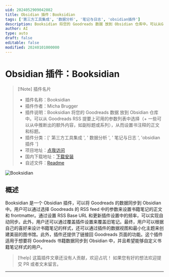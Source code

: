 ```yaml
---
uid: 2024052909042082
title: Obsidian 插件：Booksidian
tags: ['第三方工具集成', '数据分析', '笔记与日志', 'obsidian插件']
description: Booksidian 将您的 Goodreads 数据 放到 Obsidian 仓库中。可以从Goodreads RSS提要上可用的参数列表中选择（+一些可以从中推断出的额外内容，如副标题或系列），从而设置书注释的正文和标题。
author: AI
type: auto
draft: false
editable: false
modified: 20240101000000
---
```


# Obsidian 插件：Booksidian

> [!Note] 插件名片
> - 插件名称：Booksidian
> - 插件作者：Micha Brugger
> - 插件说明：Booksidian 将您的 Goodreads 数据 放到 Obsidian 仓库中。可以从 Goodreads RSS 提要上可用的参数列表中选择（+ 一些可以从中推断出的额外内容，如副标题或系列），从而设置书注释的正文和标题。
> - 插件分类：[' 第三方工具集成 ', ' 数据分析 ', ' 笔记与日志 ', 'obsidian 插件 ']
> - 项目地址：[点我访问](https://github.com/MichaBrugger/booksidian_plugin)
> - 国内下载地址：[下载安装](https://pkmer.cn/products/plugin/pluginMarket/?booksidian-plugin)
> - 自述文件：[Readme](https://ghproxy.net/https://raw.githubusercontent.com/MichaBrugger/booksidian_plugin/master/README.md)

![Booksidian](https://cdn.pkmer.cn/covers/booksidian-plugin.png!pkmer)

## 概述

Booksidian 是一个 Obsidian 插件，可以将 Goodreads 的数据同步到 Obsidian 中。用户可以通过选择 Goodreads 的 RSS feed 中的参数来设置书籍笔记的正文和 frontmatter。通过设置 RSS Base URL 和更新插件设置中的频率，可以实现自动同步。此外，用户还可以通过覆盖插件设置来覆盖旧笔记。最终，用户可以根据自己的喜好来设计书籍笔记的样式，还可以通过插件的数据视图和最小化主题来创建美丽的图书馆。此外，插件还提供了链接回 Goodreads 页面的功能。这个插件适用于想要将 Goodreads 书籍数据同步到 Obsidian 中，并且希望能够自定义书籍笔记样式的用户。

> [!help]
> 这篇插件文章还没有人贡献，欢迎占坑！
> 如果您有好的想法欢迎提交 PR 或者文末留言。

---




